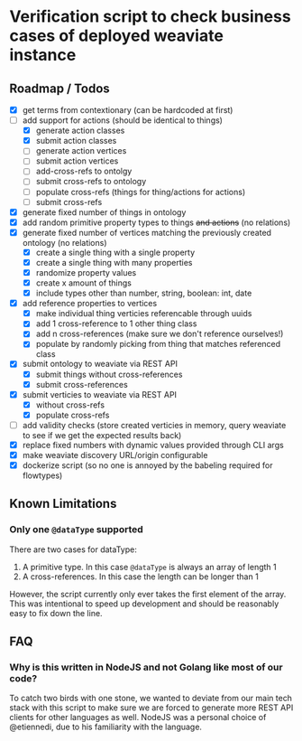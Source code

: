 # Verification script to check business cases of deployed weaviate instance

## Roadmap / Todos

* [x] get terms from contextionary (can be hardcoded at first)
* [ ] add support for actions (should be identical to things)
  * [x] generate action classes
  * [x] submit action classes
  * [ ] generate action vertices
  * [ ] submit action vertices
  * [ ] add-cross-refs to ontolgy
  * [ ] submit cross-refs to ontology
  * [ ] populate cross-refs (things for thing/actions for actions)
  * [ ] submit cross-refs 
* [x] generate fixed number of things in ontology
* [x] add random primitive property types to things ~~and actions~~ (no relations)
* [x] generate fixed number of vertices matching the previously created ontology (no relations) 
  * [x] create a single thing with a single property
  * [x] create a single thing with many properties
  * [x] randomize property values
  * [x] create x amount of things
  * [x] include types other than number, string, boolean: int, date
* [x] add reference properties to vertices
  * [x] make individual thing verticies referencable through uuids
  * [x] add 1 cross-reference to 1 other thing class 
  * [x] add n cross-references (make sure we don't reference ourselves!)
  * [x] populate by randomly picking from thing that matches referenced class
* [x] submit ontology to weaviate via REST API
  * [x] submit things without cross-references
  * [x] submit cross-references
* [x] submit verticies to weaviate via REST API
  * [x] without cross-refs
  * [x] populate cross-refs
* [ ] add validity checks (store created verticies in memory, query weaviate to see if
  we get the expected results back)
* [x] replace fixed numbers with dynamic values provided through CLI args
* [x] make weaviate discovery URL/origin configurable
* [x] dockerize script (so no one is annoyed by the babeling required for flowtypes)

## Known Limitations

### Only one `@dataType` supported
There are two cases for dataType:

1. A primitive type. In this case `@dataType` is always an array of length 1
2. A cross-references. In this case the length can be longer than 1

However, the script currently only ever takes the first element of the array. 
This was intentional to speed up development and should be reasonably easy to fix down the line.

## FAQ

### Why is this written in NodeJS and not Golang like most of our code?

To catch two birds with one stone, we wanted to deviate from our main tech stack 
with this script to make sure we are forced to generate more REST API clients for
other languages as well. NodeJS was a personal choice of @etiennedi, due to his 
familiarity with the language.
